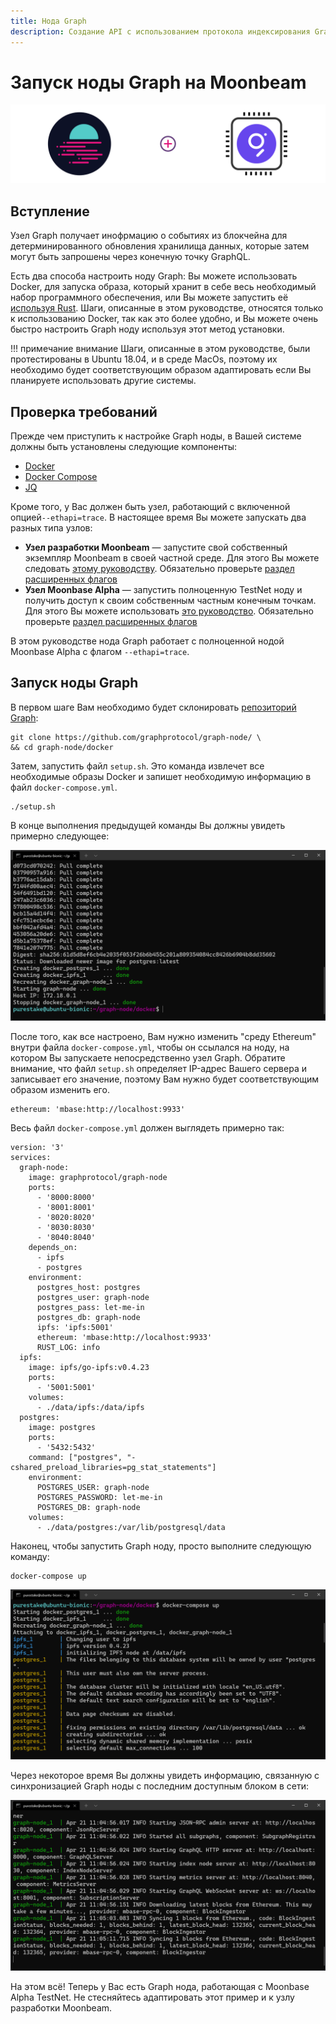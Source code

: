 ```yaml
---
title: Нода Graph
description: Создание API с использованием протокола индексирования Graph на Moonbeam
---
```


# Запуск ноды Graph на Moonbeam

![The Graph Node on Moonbeam](/images/thegraph/thegraphnode-banner.png)

## Вступление

Узел Graph получает инофрмацию о событиях из блокчейна для детерминированного обновления хранилища данных, которые затем могут быть запрошены через конечную точку GraphQL.

Есть два способа настроить ноду Graph: Вы можете использовать Docker, для запуска образа, который хранит в себе весь необходимый набор программного обеспечения, или Вы можете запустить её [используя Rust](https://github.com/graphprotocol/graph-node). Шаги, описанные в этом руководстве, относятся только к использованию Docker, так как это более удобно, и Вы можете очень быстро настроить Graph ноду используя этот метод установки.

!!! примечание  внимание
    Шаги, описанные в этом руководстве, были протестированы в Ubuntu 18.04, и в среде MacOs, поэтому их необходимо будет соответствующим образом адаптировать если Вы планируете использовать другие системы.

## Проверка требований

Прежде чем приступить к настройке Graph ноды, в Вашей системе должны быть установлены следующие компоненты:

 - [Docker](https://docs.docker.com/get-docker/)
 - [Docker Compose](https://docs.docker.com/compose/install/)
 - [JQ](https://stedolan.github.io/jq/download/)

Кроме того, у Вас должен быть узел, работающий с включенной опцией`--ethapi=trace`. В настоящее время Вы можете запускать два разных типа узлов:

 - **Узел разработки Moonbeam** — запустите свой собственный экземпляр Moonbeam в своей частной среде. Для этого Вы можете следовать [этому руководству](/getting-started/local-node/setting-up-a-node/). Обязательно проверьте [раздел расширенных флагов](/getting-started/local-node/setting-up-a-node/#advanced-flags-and-options)
 - **Узел Moonbase Alpha** — запустить полноценную TestNet ноду и получить доступ к своим собственным частным конечным точкам. Для этого Вы можете использовать [это руководство](/node-operators/networks/full-node/). Обязательно проверьте [раздел расширенных флагов](/node-operators/networks/full-node/#advanced-flags-and-options)

В этом руководстве нода Graph работает с полноценной нодой Moonbase Alpha с флагом `--ethapi=trace`.

## Запуск ноды Graph

В первом шаге Вам необходимо будет склонировать [репозиторий Graph](https://github.com/graphprotocol/graph-node/):

```
git clone https://github.com/graphprotocol/graph-node/ \
&& cd graph-node/docker
```

Затем, запустить файл `setup.sh`. Это команда извлечет все необходимые образы Docker и запишет необходимую информацию в файл `docker-compose.yml`.

```
./setup.sh
```

В конце выполнения предыдущей команды Вы должны увидеть примерно следующее:

![Graph Node setup](/images/thegraph/thegraphnode-images1.png)

После того, как все настроено, Вам нужно изменить "среду Ethereum" внутри файла `docker-compose.yml`, чтобы он ссылался на ноду, на котором Вы запускаете непосредственно узел Graph. Обратите внимание, что файл `setup.sh` определяет IP-адрес Вашего сервера и записывает его значение, поэтому Вам нужно будет соответствующим образом изменить его.

```
ethereum: 'mbase:http://localhost:9933'
```

Весь файл `docker-compose.yml` должен выглядеть примерно так:

```
version: '3'
services:
  graph-node:
    image: graphprotocol/graph-node
    ports:
      - '8000:8000'
      - '8001:8001'
      - '8020:8020'
      - '8030:8030'
      - '8040:8040'
    depends_on:
      - ipfs
      - postgres
    environment:
      postgres_host: postgres
      postgres_user: graph-node
      postgres_pass: let-me-in
      postgres_db: graph-node
      ipfs: 'ipfs:5001'
      ethereum: 'mbase:http://localhost:9933'
      RUST_LOG: info
  ipfs:
    image: ipfs/go-ipfs:v0.4.23
    ports:
      - '5001:5001'
    volumes:
      - ./data/ipfs:/data/ipfs
  postgres:
    image: postgres
    ports:
      - '5432:5432'
    command: ["postgres", "-cshared_preload_libraries=pg_stat_statements"]
    environment:
      POSTGRES_USER: graph-node
      POSTGRES_PASSWORD: let-me-in
      POSTGRES_DB: graph-node
    volumes:
      - ./data/postgres:/var/lib/postgresql/data
```

Наконец, чтобы запустить Graph ноду, просто выполните следующую команду:

```
docker-compose up
```

![Graph Node compose up](/images/thegraph/thegraphnode-images2.png)

Через некоторое время Вы должны увидеть информацию, связанную с синхронизацией Graph ноды с последним доступным блоком в сети:

![Graph Node logs](/images/thegraph/thegraphnode-images3.png)

На этом всё! Теперь у Вас есть Graph нода, работающая с Moonbase Alpha TestNet. Не стесняйтесь адаптировать этот пример и к узлу разработки Moonbeam.
